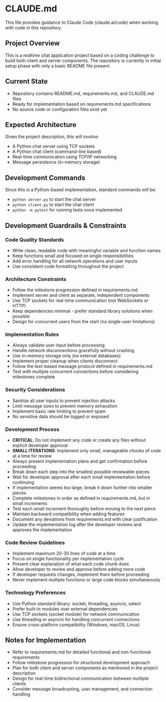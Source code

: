 # CLAUDE.md

This file provides guidance to Claude Code (claude.ai/code) when working with code in this repository.

## Project Overview

This is a realtime chat application project based on a coding challenge to build both client and server components. The repository is currently in initial setup phase with only a basic README file present.

## Current State

- Repository contains README.md, requirements.md, and CLAUDE.md files
- Ready for implementation based on requirements.md specifications
- No source code or configuration files exist yet

## Expected Architecture

Given the project description, this will involve:

- A Python chat server using TCP sockets
- A Python chat client (command-line based)
- Real-time communication using TCP/IP networking
- Message persistence (in-memory storage)

## Development Commands

Since this is a Python-based implementation, standard commands will be:

- `python server.py` to start the chat server
- `python client.py` to start the chat client
- `python -m pytest` for running tests once implemented

## Development Guardrails & Constraints

### Code Quality Standards

- Write clean, readable code with meaningful variable and function names
- Keep functions small and focused on single responsibilities
- Add error handling for all network operations and user inputs
- Use consistent code formatting throughout the project

### Architecture Constraints

- Follow the milestone progression defined in requirements.md
- Implement server and client as separate, independent components
- Use TCP sockets for real-time communication (not WebSockets or HTTP)
- Keep dependencies minimal - prefer standard library solutions when possible
- Design for concurrent users from the start (no single-user limitations)

### Implementation Rules

- Always validate user input before processing
- Handle network disconnections gracefully without crashing
- Use in-memory storage only (no external databases)
- Implement proper cleanup when clients disconnect
- Follow the text-based message protocol defined in requirements.md
- Test with multiple concurrent connections before considering milestones complete

### Security Considerations

- Sanitize all user inputs to prevent injection attacks
- Limit message sizes to prevent memory exhaustion
- Implement basic rate limiting to prevent spam
- No sensitive data should be logged or exposed

### Development Process

- **CRITICAL**: Do not implement any code or create any files without explicit developer approval
- **SMALL ITERATIONS**: Implement only small, manageable chunks of code at a time for review
- Always present implementation plans and get confirmation before proceeding
- Break down each step into the smallest possible reviewable pieces
- Wait for developer approval after each small implementation before continuing
- If implementation seems too large, break it down further into smaller pieces
- Complete milestones in order as defined in requirements.md, but in small increments
- Test each small increment thoroughly before moving to the next piece
- Maintain backward compatibility when adding features
- Document any deviations from requirements.md with clear justification
- Update the implementation log after the developer reviews and approves the implementation

### Code Review Guidelines

- Implement maximum 20-30 lines of code at a time
- Focus on single functionality per implementation cycle
- Present clear explanation of what each code chunk does
- Allow developer to review and approve before adding more code
- If developer requests changes, implement them before proceeding
- Never implement multiple functions or large code blocks simultaneously

### Technology Preferences

- Use Python standard library: socket, threading, asyncio, select
- Prefer built-in modules over external dependencies
- Use TCP sockets (socket module) for network communication
- Use threading or asyncio for handling concurrent connections
- Ensure cross-platform compatibility (Windows, macOS, Linux)

## Notes for Implementation

- Refer to requirements.md for detailed functional and non-functional requirements
- Follow milestone progression for structured development approach
- Plan for both client and server components as mentioned in the project description
- Design for real-time bidirectional communication between multiple clients
- Consider message broadcasting, user management, and connection handling
